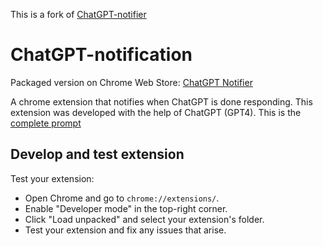 This is a fork of [ChatGPT-notifier](https://github.com/marek-mraz/ChatGPT-notifier)

# ChatGPT-notification

Packaged version on Chrome Web Store: [ChatGPT Notifier](https://chromewebstore.google.com/detail/chatgpt-notifier/kpbihpkcpnfnjddplngmbljcfofjgejh)

A chrome extension that notifies when ChatGPT is done responding.
This extension was developed with the help of ChatGPT (GPT4). This is the [complete prompt](prompts/extention_v0.md) 

## Develop and test extension
    
Test your extension:
*   Open Chrome and go to `chrome://extensions/`.
*   Enable "Developer mode" in the top-right corner.
*   Click "Load unpacked" and select your extension's folder.
*   Test your extension and fix any issues that arise.
